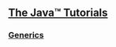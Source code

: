 ## [The Java™ Tutorials](https://docs.oracle.com/javase/tutorial/)

### [Generics](https://docs.oracle.com/javase/tutorial/java/generics/index.html)
